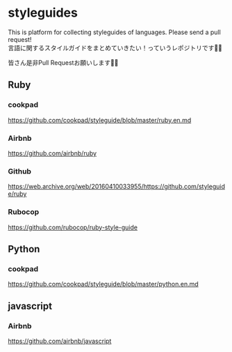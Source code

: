 # styleguides
This is platform for collecting styleguides of languages.
Please send a pull request!  
言語に関するスタイルガイドをまとめていきたい！っていうレポジトリです🙇‍♂️

皆さん是非Pull Requestお願いします🙇‍♂️

## Ruby
### cookpad
https://github.com/cookpad/styleguide/blob/master/ruby.en.md

### Airbnb
https://github.com/airbnb/ruby

### Github
https://web.archive.org/web/20160410033955/https://github.com/styleguide/ruby

### Rubocop
https://github.com/rubocop/ruby-style-guide

## Python
### cookpad
https://github.com/cookpad/styleguide/blob/master/python.en.md

## javascript
### Airbnb
https://github.com/airbnb/javascript

